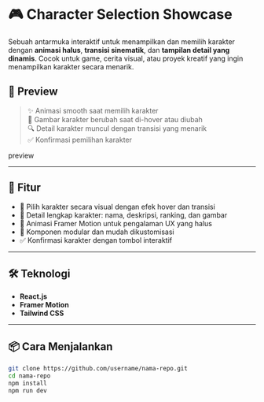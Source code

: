 # 🎮 Character Selection Showcase

Sebuah antarmuka interaktif untuk menampilkan dan memilih karakter dengan **animasi halus**, **transisi sinematik**, dan **tampilan detail yang dinamis**. Cocok untuk game, cerita visual, atau proyek kreatif yang ingin menampilkan karakter secara menarik.

## 📸 Preview

> ✨ Animasi smooth saat memilih karakter  
> 🔄 Gambar karakter berubah saat di-hover atau diubah  
> 🔍 Detail karakter muncul dengan transisi yang menarik  
> ✅ Konfirmasi pemilihan karakter

preview

---

## 🚀 Fitur

- 🎨 Pilih karakter secara visual dengan efek hover dan transisi
- 📄 Detail lengkap karakter: nama, deskripsi, ranking, dan gambar
- 🔁 Animasi Framer Motion untuk pengalaman UX yang halus
- 🔧 Komponen modular dan mudah dikustomisasi
- ✅ Konfirmasi karakter dengan tombol interaktif

---

## 🛠️ Teknologi

- **React.js**
- **Framer Motion**
- **Tailwind CSS**

---

## 📦 Cara Menjalankan

```bash
git clone https://github.com/username/nama-repo.git
cd nama-repo
npm install
npm run dev
